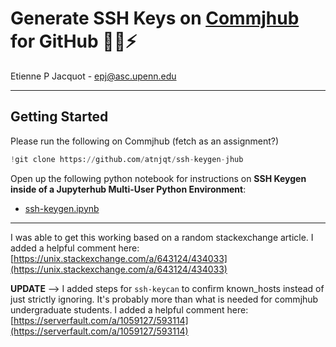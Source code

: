 # Generate SSH Keys on [Commjhub](https://commjhub.asc.upenn.edu/) for GitHub 🚀🔑⚡

Etienne P Jacquot - [epj@asc.upenn.edu](mailto:epj@asc.upenn.edu)

_________

## Getting Started

Please run the following on Commjhub (fetch as an assignment?)

``` python
!git clone https://github.com/atnjqt/ssh-keygen-jhub
```

Open up the following  python notebook for instructions on **SSH Keygen inside of a Jupyterhub Multi-User Python Environment**:


- [ssh-keygen.ipynb](./ssh-keygen.ipynb)

__________


I was able to get this working based on a random stackexchange article. I added a helpful comment here: [https://unix.stackexchange.com/a/643124/434033](https://unix.stackexchange.com/a/643124/434033)

**UPDATE** --> I added steps for `ssh-keycan` to confirm known_hosts instead of just strictly ignoring. It's probably more than what is needed for commjhub undergraduate students. I added a helpful comment here: [https://serverfault.com/a/1059127/593114](https://serverfault.com/a/1059127/593114)

